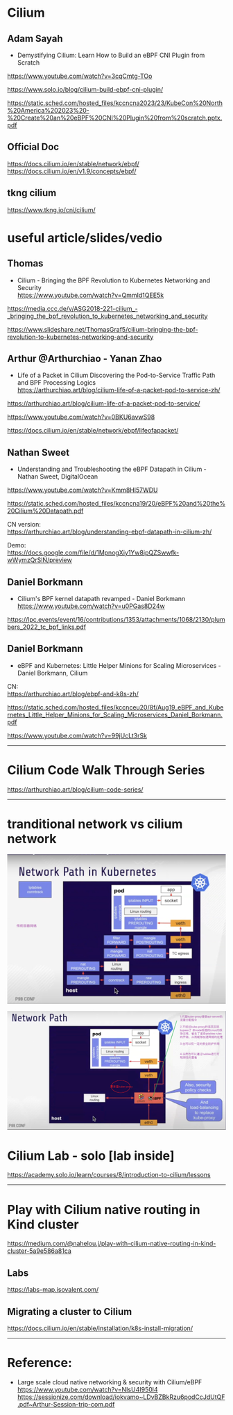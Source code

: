 #  Cilium

##  Adam Sayah
* Demystifying Cilium: Learn How to Build an eBPF CNI Plugin from Scratch  

https://www.youtube.com/watch?v=3cqCmtg-TOo  

https://www.solo.io/blog/cilium-build-ebpf-cni-plugin/   

https://static.sched.com/hosted_files/kccncna2023/23/KubeCon%20North%20America%202023%20-%20Create%20an%20eBPF%20CNI%20Plugin%20from%20scratch.pptx.pdf   









## Official Doc
https://docs.cilium.io/en/stable/network/ebpf/  
https://docs.cilium.io/en/v1.9/concepts/ebpf/  

## tkng cilium  
https://www.tkng.io/cni/cilium/  


#  useful article/slides/vedio
## Thomas
* Cilium - Bringing the BPF Revolution to Kubernetes Networking and Security  
https://www.youtube.com/watch?v=QmmId1QEE5k   

https://media.ccc.de/v/ASG2018-221-cilium_-_bringing_the_bpf_revolution_to_kubernetes_networking_and_security   

https://www.slideshare.net/ThomasGraf5/cilium-bringing-the-bpf-revolution-to-kubernetes-networking-and-security    



## Arthur @Arthurchiao  - Yanan Zhao  
* Life of a Packet in Cilium Discovering the Pod-to-Service Traffic Path and BPF Processing Logics   
https://arthurchiao.art/blog/cilium-life-of-a-packet-pod-to-service-zh/   

https://arthurchiao.art/blog/cilium-life-of-a-packet-pod-to-service/   

https://www.youtube.com/watch?v=0BKU6avwS98   

https://docs.cilium.io/en/stable/network/ebpf/lifeofapacket/    






## Nathan Sweet
* Understanding and Troubleshooting the eBPF Datapath in Cilium - Nathan Sweet, DigitalOcean   

https://www.youtube.com/watch?v=Kmm8Hl57WDU   

https://static.sched.com/hosted_files/kccncna19/20/eBPF%20and%20the%20Cilium%20Datapath.pdf    

CN version:   
https://arthurchiao.art/blog/understanding-ebpf-datapath-in-cilium-zh/   

Demo:   
https://docs.google.com/file/d/1MpnogXiy1Yw8ipQZSwwfk-wWymzQrSlN/preview    




## Daniel Borkmann  
* Cilium's BPF kernel datapath revamped - Daniel Borkmann  
https://www.youtube.com/watch?v=u0PGas8D24w  

https://lpc.events/event/16/contributions/1353/attachments/1068/2130/plumbers_2022_tc_bpf_links.pdf     


## Daniel Borkmann
* eBPF and Kubernetes: Little Helper Minions for Scaling Microservices - Daniel Borkmann, Cilium  

CN:    
 https://arthurchiao.art/blog/ebpf-and-k8s-zh/  


https://static.sched.com/hosted_files/kccnceu20/8f/Aug19_eBPF_and_Kubernetes_Little_Helper_Minions_for_Scaling_Microservices_Daniel_Borkmann.pdf   

https://www.youtube.com/watch?v=99jUcLt3rSk   






---
# Cilium Code Walk Through Series

https://arthurchiao.art/blog/cilium-code-series/   




---


# tranditional network vs cilium network
![](./_image/kube-proxy-network.png)

![](./_image/kube-proxy-replacement.png)




# Cilium Lab - solo [lab inside]
https://academy.solo.io/learn/courses/8/introduction-to-cilium/lessons   



---
#  Play with Cilium native routing in Kind cluster  
https://medium.com/@nahelou.j/play-with-cilium-native-routing-in-kind-cluster-5a9e586a81ca    



## Labs
https://labs-map.isovalent.com/  


## Migrating a cluster to Cilium
https://docs.cilium.io/en/stable/installation/k8s-install-migration/  




---
#  Reference:    
* Large scale cloud native networking & security with Cilium/eBPF    
https://www.youtube.com/watch?v=NIsU4I950l4     
https://sessionize.com/download/iokvamo~LDvBZBkRzu6podCcJdUtQF.pdf~Arthur-Session-trip-com.pdf      